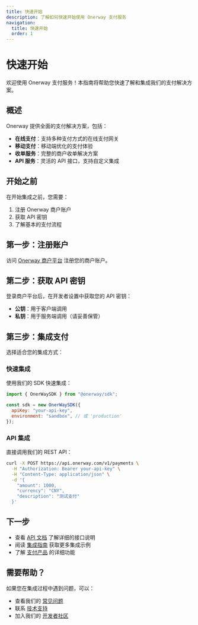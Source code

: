 ```yaml
---
title: 快速开始
description: 了解如何快速开始使用 Onerway 支付服务
navigation:
  title: 快速开始
  order: 1
---
```


# 快速开始

欢迎使用 Onerway 支付服务！本指南将帮助您快速了解和集成我们的支付解决方案。

## 概述

Onerway 提供全面的支付解决方案，包括：

- **在线支付**：支持多种支付方式的在线支付网关
- **移动支付**：移动端优化的支付体验
- **收单服务**：完整的商户收单解决方案
- **API 服务**：灵活的 API 接口，支持自定义集成

## 开始之前

在开始集成之前，您需要：

1. 注册 Onerway 商户账户
2. 获取 API 密钥
3. 了解基本的支付流程

## 第一步：注册账户

访问 [Onerway 商户平台](https://merchant.onerway.com)
注册您的商户账户。

## 第二步：获取 API 密钥

登录商户平台后，在开发者设置中获取您的 API 密钥：

- **公钥**：用于客户端调用
- **私钥**：用于服务端调用（请妥善保管）

## 第三步：集成支付

选择适合您的集成方式：

### 快速集成

使用我们的 SDK 快速集成：

```javascript
import { OnerWaySDK } from "@onerway/sdk";

const sdk = new OnerWaySDK({
  apiKey: "your-api-key",
  environment: "sandbox", // 或 'production'
});
```

### API 集成

直接调用我们的 REST API：

```bash
curl -X POST https://api.onerway.com/v1/payments \
  -H "Authorization: Bearer your-api-key" \
  -H "Content-Type: application/json" \
  -d '{
    "amount": 1000,
    "currency": "CNY",
    "description": "测试支付"
  }'
```

## 下一步

- 查看 [API 文档](/api) 了解详细的接口说明
- 阅读 [集成指南](/guides) 获取更多集成示例
- 了解 [支付产品](/payment) 的详细功能

## 需要帮助？

如果您在集成过程中遇到问题，可以：

- 查看我们的 [常见问题](/help/faq)
- 联系 [技术支持](/contact)
- 加入我们的 [开发者社区](/community)
